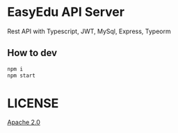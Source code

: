# EasyEdu API Server

Rest API with Typescript, JWT, MySql, Express, Typeorm

## How to dev

```sh
npm i 
npm start
```

# LICENSE

[Apache 2.0](https://github.com/baontq23/jwt-express-mysql-typeorm-typescript-template/blob/master/LICENSE)
